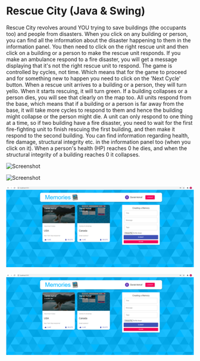 # Rescue City (Java & Swing)

Rescue City revolves around YOU trying to save buildings (the occupants too) and people from disasters. When you click on any building or person, you can find all the information about the disaster happening to them in the information panel. You then need to click on the right rescue unit and then click on a building or a person to make the rescue unit responds. If you make an ambulance respond to a fire disaster, you will get a message displaying that it's not the right rescue unit to respond.
The game is controlled by cycles, not time. Which means that for the game to proceed and for something new to happen you need to click on the 'Next Cycle' button.
When a rescue unit arrives to a building or a person, they will turn yello. When it starts rescuing, it will turn green. If a building collapses or a person dies, you will see that clearly on the map too. All units respond from the base, which means that if a building or a person is far away from the base, it will take more cycles to respond to them and hence the building might collapse or the person might die. A unit can only respond to one thing at a time, so if two building have a fire disaster, you need to wait for the first fire-fighting unit to finish rescuing the first building, and then make it respond to the second building. You can find information regarding health, fire damage, structural integrity etc. in the information panel too (when you click on it). When a person's health (HP) reaches 0 he dies, and when the structural integrity of a building reaches 0 it collapses.

![Screenshot](https://github.com/danielashrafk/rescue-city/blob/master/RescueSimulation-M2/r2.png)

![Screenshot](https://github.com/danielashrafk/rescue-city/blob/master/RescueSimulation-M2/r1.png)

![Screenshot](https://github.com/danielashrafk/memories-project/blob/main/client/public/memories%20-%201.png)

![Screenshot](https://github.com/danielashrafk/memories-project/blob/main/client/public/memories%20-%201.png)
